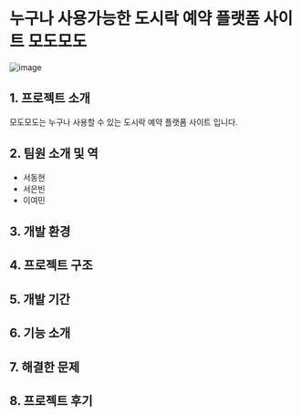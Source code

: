 # 누구나 사용가능한 도시락 예약 플랫폼 사이트 모도모도



![image](https://github.com/user-attachments/assets/87d33a82-1dc4-44b0-9aaa-eb6c6f06f91e)

## 1. 프로젝트 소개


모도모도는 누구나 사용할 수 있는 도시락 예약 플랫폼 사이트 입니다.

## 2. 팀원 소개 및 역


- 서동현
- 서은빈
- 이여민

## 3. 개발 환경


## 4. 프로젝트 구조


## 5. 개발 기간


## 6. 기능 소개


## 7. 해결한 문제


## 8. 프로젝트 후기

